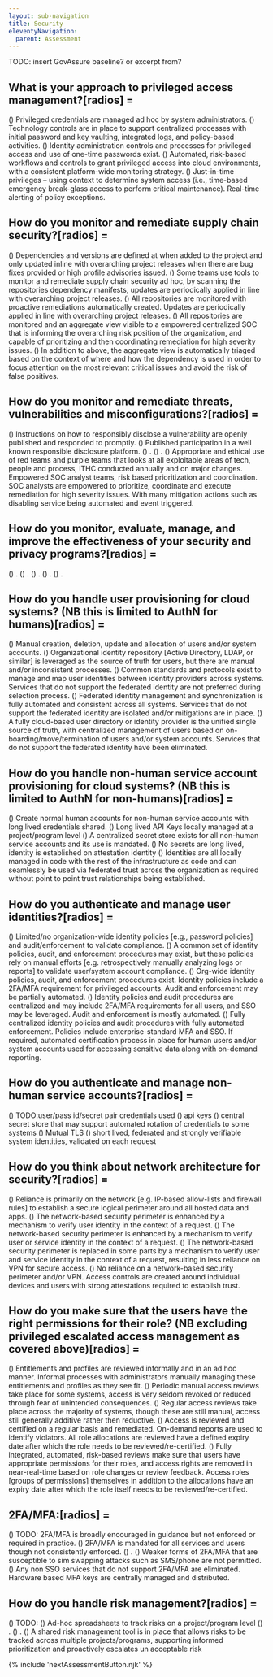 ```yaml
---
layout: sub-navigation
title: Security
eleventyNavigation:
  parent: Assessment
---
```


TODO: insert GovAssure baseline? or excerpt from?

## What is your approach to privileged access management?[radios] =

() Privileged credentials are managed ad hoc by system administrators.
() Technology controls are in place to support centralized processes with initial password and key vaulting, integrated logs, and policy-based activities.
() Identity administration controls and processes for privileged access and use of one-time passwords exist.
() Automated, risk-based workflows and controls to grant privileged access into cloud environments, with a consistent platform-wide monitoring strategy.
() Just-in-time privileges – using context to determine system access (i.e., time-based emergency break-glass access to perform critical maintenance). Real-time alerting of policy exceptions.

## How do you monitor and remediate supply chain security?[radios] =

() Dependencies and versions are defined at when added to the project and only updated inline with overarching project releases when there are bug fixes provided or high profile advisories issued.
() Some teams use tools to monitor and remediate supply chain security ad hoc, by scanning the repositories dependency manifests, updates are periodically applied in line with overarching project releases.
() All repositories are monitored with proactive remediations automatically created. Updates are periodically applied in line with overarching project releases.
() All repositories are monitored and an aggregate view visible to a empowered centralized SOC that is informing the overarching risk position of the organization, and capable of prioritizing and then coordinating remediation for high severity issues.
() In addition to above, the aggregate view is automatically triaged based on the context of where and how the dependency is used in order to focus attention on the most relevant critical issues and avoid the risk of false positives.

## How do you monitor and remediate threats, vulnerabilities and misconfigurations?[radios] =

() Instructions on how to responsibly disclose a vulnerability are openly published and responded to promptly.
() Published participation in a well known responsible disclosure platform.
() .
() .
() Appropriate and ethical use of red teams and purple teams that looks at all exploitable areas of tech, people and process, ITHC conducted annually and on major changes. Empowered SOC analyst teams, risk based prioritization and coordination. SOC analysts are empowered to prioritize, coordinate and execute remediation for high severity issues. With many mitigation actions such as disabling service being automated and event triggered.

## How do you monitor, evaluate, manage, and improve the effectiveness of your security and privacy programs?[radios] =

() .
() .
() .
() .
() .

## How do you handle user provisioning for cloud systems? (NB this is limited to AuthN for humans)[radios] =

() Manual creation, deletion, update and allocation of users and/or system accounts.
() Organizational identity repository [Active Directory, LDAP, or similar] is leveraged as the source of truth for users, but there are manual and/or inconsistent processes.
() Common standards and protocols exist to manage and map user identities between identity providers across systems. Services that do not support the federated identity are not preferred during selection process.
() Federated identity management and synchronization is fully automated and consistent across all systems. Services that do not support the federated identity are isolated and/or mitigations are in place.
() A fully cloud-based user directory or identity provider is the unified single source of truth, with centralized management of users based on on-boarding/move/termination of users and/or system accounts. Services that do not support the federated identity have been eliminated.

## How do you handle non-human service account provisioning for cloud systems? (NB this is limited to AuthN for non-humans)[radios] =

() Create normal human accounts for non-human service accounts with long lived credentials shared.
() Long lived API Keys locally managed at a project/program level
() A centralized secret store exists for all non-human service accounts and its use is mandated.
() No secrets are long lived, identity is established on attestation identity 
() Identities are all locally managed in code with the rest of the infrastructure as code and can seamlessly be used via federated trust across the organization as required without point to point trust relationships being established.


## How do you authenticate and manage user identities?[radios] =

() Limited/no organization-wide identity policies [e.g., password policies] and audit/enforcement to validate compliance.
() A common set of identity policies, audit, and enforcement procedures may exist, but these policies rely on manual efforts [e.g. retrospectively manually analyzing logs or reports] to validate user/system account compliance.
() Org-wide identity policies, audit, and enforcement procedures exist. Identity policies include a 2FA/MFA requirement for privileged accounts. Audit and enforcement may be partially automated.
() Identity policies and audit procedures are centralized and may include 2FA/MFA requirements for all users, and SSO may be leveraged. Audit and enforcement is mostly automated.
() Fully centralized identity policies and audit procedures with fully automated enforcement. Policies include enterprise-standard MFA and SSO. If required, automated certification process in place for human users and/or system accounts used for accessing sensitive data along with on-demand reporting.

## How do you authenticate and manage non-human service accounts?[radios] =
() TODO:user/pass id/secret pair credentials used
() api keys
() central secret store that may support automated rotation of credentials to some systems
() Mutual TLS
() short lived, federated and strongly verifiable system identities, validated on each request

## How do you think about network architecture for security?[radios] =

() Reliance is primarily on the network [e.g. IP-based allow-lists and firewall rules] to establish a secure logical perimeter around all hosted data and apps.
() The network-based security perimeter is enhanced by a mechanism to verify user identity in the context of a request.
() The network-based security perimeter is enhanced by a mechanism to verify user or service identity in the context of a request.
() The network-based security perimeter is replaced in some parts by a mechanism to verify user and service identity in the context of a request, resulting in less reliance on VPN for secure access.
() No reliance on a network-based security perimeter and/or VPN. Access controls are created around individual devices and users with strong attestations required to establish trust.


## How do you make sure that the users have the right permissions for their role? (NB excluding privileged escalated access management as covered above)[radios] =

() Entitlements and profiles are reviewed informally and in an ad hoc manner. Informal processes with administrators manually managing these entitlements and profiles as they see fit.
() Periodic manual access reviews take place for some systems, access is very seldom revoked or reduced through fear of unintended consequences.
() Regular access reviews take place across the majority of systems, though these are still manual, access still generally additive rather then reductive.
() Access is reviewed and certified on a regular basis and remediated. On-demand reports are used to identify violators. All role allocations are reviewed have a defined expiry date after which the role needs to be reviewed/re-certified. 
() Fully integrated, automated, risk-based reviews make sure that users have appropriate permissions for their roles, and access rights are removed in near-real-time based on role changes or review feedback. Access roles [groups of permissions] themselves in addition to the allocations have an expiry date after which the role itself needs to be reviewed/re-certified.

## 2FA/MFA:[radios] =
() TODO: 2FA/MFA is broadly encouraged in guidance but not enforced or required in practice.
() 2FA/MFA is mandated for all services and users though not consistently enforced.
() .
() Weaker forms of 2FA/MFA that are susceptible to sim swapping attacks such as SMS/phone are not permitted.
() Any non SSO services that do not support 2FA/MFA are eliminated. Hardware based MFA keys are centrally managed and distributed.

## How do you handle risk management?[radios] =
() TODO:
() Ad-hoc spreadsheets to track risks on a project/program level
() .
() .
() A shared risk management tool is in place that allows risks to be tracked across multiple projects/programs, supporting informed prioritization and proactively escalates un acceptable risk

{% include 'nextAssessmentButton.njk' %}

